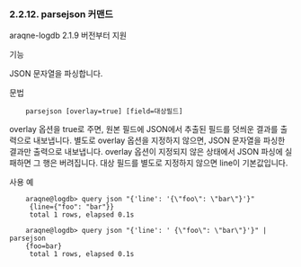 ### 2.2.12. parsejson 커맨드


araqne-logdb 2.1.9 버전부터 지원

기능

JSON 문자열을 파싱합니다.

문법

~~~
	parsejson [overlay=true] [field=대상필드]
~~~

overlay 옵션을 true로 주면, 원본 필드에 JSON에서 추출된 필드를 덧씌운 결과를 출력으로 내보냅니다. 별도로 overlay 옵션을 지정하지 않으면, JSON 문자열을 파싱한 결과만 출력으로 내보냅니다. overlay 옵션이 지정되지 않은 상태에서 JSON 파싱에 실패하면 그 행은 버려집니다. 대상 필드를 별도로 지정하지 않으면 line이 기본값입니다.

사용 예

~~~
    araqne@logdb> query json "{'line': '{\"foo\": \"bar\"}'}"
     {line={"foo": "bar"}}
     total 1 rows, elapsed 0.1s

    araqne@logdb> query json "{'line': ' {\"foo\": \"bar\"}'}" | parsejson
    {foo=bar}
     total 1 rows, elapsed 0.1s
~~~

